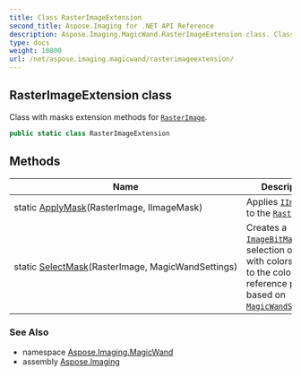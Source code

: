 ```yaml
---
title: Class RasterImageExtension
second_title: Aspose.Imaging for .NET API Reference
description: Aspose.Imaging.MagicWand.RasterImageExtension class. Class with masks extension methods for RasterImage
type: docs
weight: 10800
url: /net/aspose.imaging.magicwand/rasterimageextension/
---
```

## RasterImageExtension class

Class with masks extension methods for [`RasterImage`](../../aspose.imaging/rasterimage/).

```csharp
public static class RasterImageExtension
```

## Methods

| Name | Description |
| --- | --- |
| static [ApplyMask](../../aspose.imaging.magicwand/rasterimageextension/applymask/)(RasterImage, IImageMask) | Applies [`IImageMask`](../../aspose.imaging.magicwand.imagemasks/iimagemask/) to the [`RasterImage`](../../aspose.imaging/rasterimage/). |
| static [SelectMask](../../aspose.imaging.magicwand/rasterimageextension/selectmask/)(RasterImage, MagicWandSettings) | Creates a [`ImageBitMask`](../../aspose.imaging.magicwand.imagemasks/imagebitmask/) with selection of pixels with colors similar to the color of the reference point based on [`MagicWandSettings`](../magicwandsettings/). |

### See Also

* namespace [Aspose.Imaging.MagicWand](../../aspose.imaging.magicwand/)
* assembly [Aspose.Imaging](../../)


